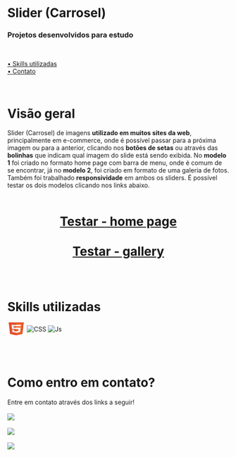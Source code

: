 <div>
<h1>Slider (Carrosel)</h1>
</div>

<h3>
  Projetos desenvolvidos para estudo
</h3>
<br>

<p>
 <!-- <a href="#visao">• Visão geral</a> <br> -->
 <a href="#leng">• Skills utilizadas</a>
 <br>
 <a href="#contato">• Contato</a>  
</p>
<br>

<div id="visao">
<h1>Visão geral</h1>
Slider (Carrosel) de imagens <strong>utilizado em muitos sites da web</strong>, principalmente em e-commerce, onde é possível passar para a próxima imagem ou para a anterior, clicando nos <strong>botões de setas</strong> ou através das <strong>bolinhas</strong> que indicam qual imagem do slide está sendo exibida.
No <strong>modelo 1</strong> foi criado no formato home page com barra de menu, onde é comum de se encontrar, já no <strong>modelo 2</strong>, foi criado em formato de uma galeria de fotos.<br>
Também foi trabalhado <strong>responsividade</strong> em ambos os sliders. É possível testar os dois modelos clicando nos links abaixo.
</div>
<br>


<h1 align="center">
<!-- <h1> -->
<a href="https://matealves.github.io/slider/slider-site/index.html" target="_blank">Testar - home page</a> 
<br>
<br>
<a href="https://matealves.github.io/slider/slider-gallery/index.html" target="_blank">Testar - gallery</a> 
</h1>

<!-- <p align = "center">
  <img src ="img_readme.jpg" alt = "mockup" />
</p> -->
<br>
<br>

<div id="leng">
<h1>Skills utilizadas</h1>

 <img align="center" alt="HTML" height="30" width="40" src="https://raw.githubusercontent.com/devicons/devicon/master/icons/html5/html5-original.svg">
  <img align="center" alt="CSS" height="30" width="40" src="https://cdn.jsdelivr.net/gh/devicons/devicon/icons/css3/css3-original.svg">
  <img align="center" alt="Js" height="30" width="40" src="https://cdn.jsdelivr.net/gh/devicons/devicon/icons/javascript/javascript-original.svg">

</div>
<br>
<br>
<br>

<div id="contato">
<h1>Como entro em contato?</h1>

Entre em contato através dos links a seguir!
<br>
<br>
<a href="https://www.linkedin.com/in/mateusalvesds/" target="_blank"><img src="https://img.shields.io/badge/-LinkedIn-%230077B5?style=for-the-badge&logo=linkedin&logoColor=white" target="_blank"></a>

<a href = "mailto:contatomateusalves@hotmail.com"><img src="https://img.shields.io/badge/Microsoft_Outlook-0078D4?style=for-the-badge&logo=microsoft-outlook&logoColor=white" target="_blank"></a>

<a href="https://api.whatsapp.com/send?phone=+5511966616365" target="_blank"><img src="https://img.shields.io/badge/WhatsApp-25D366?style=for-the-badge&logo=whatsapp&logoColor=white" target="_blank"></a>

</div>
<br>
<br>
<br>
